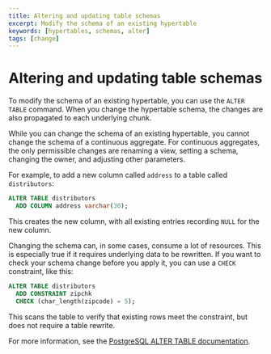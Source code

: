 ```yaml
---
title: Altering and updating table schemas
excerpt: Modify the schema of an existing hypertable
keywords: [hypertables, schemas, alter]
tags: [change]
---
```


# Altering and updating table schemas

To modify the schema of an existing hypertable, you can use the `ALTER TABLE`
command. When you change the hypertable schema, the changes are also propagated
to each underlying chunk.

<highlight type="note">
While you can change the schema of an existing hypertable, you cannot change
the schema of a continuous aggregate. For continuous aggregates, the only
permissible changes are renaming a view, setting a schema, changing the owner,
and adjusting other parameters.
</highlight>

For example, to add a new column called `address` to a table called `distributors`:

```sql
ALTER TABLE distributors
  ADD COLUMN address varchar(30);
```

This creates the new column, with all existing entries recording `NULL` for the
new column.

Changing the schema can, in some cases, consume a lot of resources. This is
especially true if it requires underlying data to be rewritten. If you want to
check your schema change before you apply it, you can use a `CHECK` constraint,
like this:

```sql
ALTER TABLE distributors
  ADD CONSTRAINT zipchk
  CHECK (char_length(zipcode) = 5);
```

This scans the table to verify that existing rows meet the constraint, but does
not require a table rewrite.

For more information, see the
[PostgreSQL ALTER TABLE documentation][postgres-alter-table].

[postgres-alter-table]: https://www.postgresql.org/docs/current/static/sql-altertable.html
